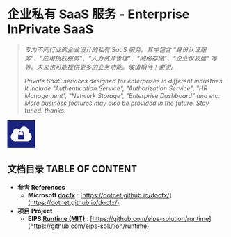 # 企业私有 SaaS 服务 - Enterprise InPrivate SaaS

> *专为不同行业的企业设计的私有 SaaS 服务。其中包含 “身份认证服务”、“应用授权服务”、“人力资源管理”、“网络存储”、“企业仪表盘” 等等。未来也可能提供更多的业务功能。敬请期待！谢谢。*
> 
> *Private SaaS services designed for enterprises in different industries. It include "Authentication Service", "Authorization Service", "HR Management", "Network Storage", "Enterprise Dashboard" and etc. More business features may also be provided in the future. Stay tuned! thanks.*

![Enterprise InPrivate SaaS](Assets/Icons/App-64.png)

## 文档目录 TABLE OF CONTENT

- **参考 References**
  - **Microsoft [docfx](https://dotnet.github.io/docfx/)** : [https://dotnet.github.io/docfx/](https://dotnet.github.io/docfx/)
- **项目 Project**
  - **EIPS [Runtime (MIT)](https://github.com/eips-solution/runtime)** : [https://github.com/eips-solution/runtime](https://github.com/eips-solution/runtime)